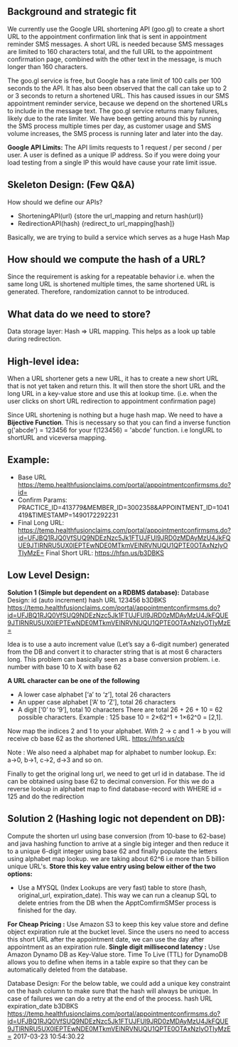 ## Background and strategic fit
We currently use the Google URL shortening API (goo.gl) to create a short URL to the appointment confirmation link that is sent in appointment reminder SMS messages.  A short URL is needed because SMS messages are limited to 160 characters total, and the full URL to the appointment confirmation page, combined with the other text in the message, is much longer than 160 characters.

The goo.gl service is free, but Google has a rate limit of 100 calls per 100 seconds to the API.  It has also been observed that the call can take up to 2 or 3 seconds to return a shortened URL.  This has caused issues in our SMS appointment reminder service, because we depend on the shortened URLs to include in the message text.  The goo.gl service returns many failures, likely due to the rate limiter.  We have been getting around this by running the SMS process multiple times per day, as customer usage and SMS volume increases, the SMS process is running later and later into the day.

**Google API Limits:**
The API limits requests to 1 request / per second / per user. A user is defined as a unique IP address. So if you were doing your load testing from a single IP this would have cause your rate limit issue.

## Skeleton Design: (Few Q&A)
How should we define our APIs?
* ShorteningAPI(url) {store the url_mapping and return hash(url)}
* RedirectionAPI(hash) {redirect_to url_mapping[hash]}

Basically, we are trying to build a service which serves as a huge Hash Map
## How should we compute the hash of a URL?

Since the requirement is asking for a repeatable behavior i.e.  when the same long URL is shortened multiple times, the same shortened URL is generated. Therefore, randomization cannot to be introduced.

## What data do we need to store?
Data storage layer: Hash => URL mapping. This helps as a look up table during redirection.

## High-level idea:
When a URL shortener gets a new URL, it has to create a new short URL that is not yet taken and return this. It will then store the short URL and the long URL in a key-value store and use this at lookup time. (i.e. when the user clicks on short URL redirection to appointment confirmation page)

Since URL shortening is nothing but a huge hash map. We need to have a **Bijective Function**. This is necessary so that you can find a inverse function g('abcde') = 123456 for your f(123456) = 'abcde' function. i.e longURL to shortURL and viceversa mapping.
## Example:
* Base URL https://temp.healthfusionclaims.com/portal/appointmentconfirmsms.do?id=
* Confirm Params: PRACTICE_ID=413779&MEMBER_ID=3002358&APPOINTMENT_ID=1041419&TIMESTAMP=1490172292231
* Final Long URL: https://temp.healthfusionclaims.com/portal/appointmentconfirmsms.do?id=UFJBQ1RJQ0VfSUQ9NDEzNzc5Jk1FTUJFUl9JRD0zMDAyMzU4JkFQUE9JTlRNRU5UX0lEPTEwNDE0MTkmVElNRVNUQU1QPTE0OTAxNzIyOTIyMzE=
Final Short URL: https://hfsn.us/b3DBKS

## Low Level Design:
**Solution 1 (Simple but dependent on a RDBMS database):**
Database Design:
id (auto increment)
hash
URL
123456	b3DBKS 	https://temp.healthfusionclaims.com/portal/appointmentconfirmsms.do?id=UFJBQ1RJQ0VfSUQ9NDEzNzc5Jk1FTUJFUl9JRD0zMDAyMzU4JkFQUE9JTlRNRU5UX0lEPTEwNDE0MTkmVElNRVNUQU1QPTE0OTAxNzIyOTIyMzE=

Idea is to use a auto increment value (Let’s say a 6-digit number) generated from the DB and convert it to character string that is at most 6 characters long. This problem can basically seen as a base conversion problem. i.e. number with base 10 to X with base 62

**A URL character can be one of the following**
* A lower case alphabet [‘a’ to ‘z’], total 26 characters
* An upper case alphabet [‘A’ to ‘Z’], total 26 characters
* A digit [‘0’ to ‘9’], total 10 characters
There are total 26 + 26 + 10 = 62 possible characters. 
Example : 125 base 10 = 2×62^1 + 1×62^0 = [2,1]. 

Now map the indices 2 and 1 to your alphabet. With 2 → c and 1 → b you will receive cb base 62 as the shortened URL. https://hfsn.us/cb

Note : We also need a alphabet map for alphabet to number lookup. Ex: a→0, b→1, c→2, d→3 and so on.

Finally to get the original long url, we need to get url id in database. The id can be obtained using base 62 to decimal conversion. For this we do a reverse lookup in alphabet map to find database-record with WHERE id = 125 and do the redirection

## Solution 2 (Hashing logic not dependent on DB):
Compute the shorten url using base conversion (from 10-base to 62-base) and java hashing function to arrive at a single big integer and then reduce it to a unique 6-digit integer using base 62 and finally populate the letters using alphabet map lookup. we are taking about 62^6 i.e more than 5 billion unique URL's.
**Store this key value entry using below either of the two options:**
* Use a MYSQL (Index Lookups are very fast) table to store (hash, original_url, expiration_date). This way we can run a cleanup SQL to delete entries from the DB when the ApptComfirmSMSer process is finished for the day.

**For Cheap Pricing :** Use Amazon S3 to keep this key value store and define object expiration rule at the bucket level. Since the users no need to access this short URL after the appointment date, we can use the day after appointment as an expiration rule.
**Single digit millisecond latency :** Use Amazon Dynamo DB as Key-Value store. Time To Live (TTL) for DynamoDB allows you to define when items in a table expire so that they can be automatically deleted from the database.

Database Design: For the below table, we could add a unique key constraint on the hash column to make sure that the hash will always be unique. In case of failures we can do a retry at the end of the process.
hash
URL
expiration_date
b3DBKS 	https://temp.healthfusionclaims.com/portal/appointmentconfirmsms.do?id=UFJBQ1RJQ0VfSUQ9NDEzNzc5Jk1FTUJFUl9JRD0zMDAyMzU4JkFQUE9JTlRNRU5UX0lEPTEwNDE0MTkmVElNRVNUQU1QPTE0OTAxNzIyOTIyMzE=	2017-03-23 10:54:30.22

